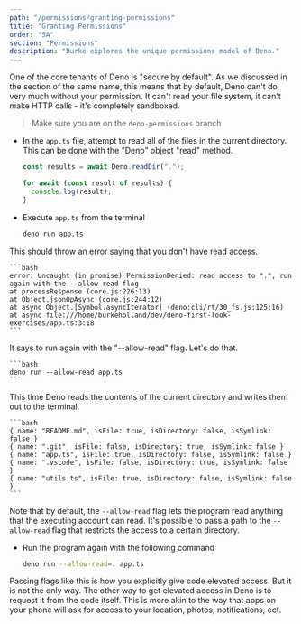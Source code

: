 ```yaml
---
path: "/permissions/granting-permissions"
title: "Granting Permissions"
order: "5A"
section: "Permissions"
description: "Burke explores the unique permissions model of Deno."
---
```


One of the core tenants of Deno is "secure by default". As we discussed in the section of the same name, this means that by default, Deno can't do very much without your permission. It can't read your file system, it can't make HTTP calls - it's completely sandboxed.

> Make sure you are on the `deno-permissions` branch

- In the `app.ts` file, attempt to read all of the files in the current directory. This can be done with the "Deno" object "read" method.

  ```typescript
  const results = await Deno.readDir(".");

  for await (const result of results) {
    console.log(result);
  }
  ```

- Execute `app.ts` from the terminal

  ```bash
  deno run app.ts
  ```

This should throw an error saying that you don't have read access.

    ```bash
    error: Uncaught (in promise) PermissionDenied: read access to ".", run again with the --allow-read flag
    at processResponse (core.js:226:13)
    at Object.jsonOpAsync (core.js:244:12)
    at async Object.[Symbol.asyncIterator] (deno:cli/rt/30_fs.js:125:16)
    at async file:///home/burkeholland/dev/deno-first-look-exercises/app.ts:3:18
    ```

It says to run again with the "--allow-read" flag. Let's do that.

    ```bash
    deno run --allow-read app.ts
    ```

This time Deno reads the contents of the current directory and writes them out to the terminal.

    ```bash
    { name: "README.md", isFile: true, isDirectory: false, isSymlink: false }
    { name: ".git", isFile: false, isDirectory: true, isSymlink: false }
    { name: "app.ts", isFile: true, isDirectory: false, isSymlink: false }
    { name: ".vscode", isFile: false, isDirectory: true, isSymlink: false }
    { name: "utils.ts", isFile: true, isDirectory: false, isSymlink: false }
    ```

Note that by default, the `--allow-read` flag lets the program read anything that the executing account can read. It's possible to pass a path to the `--allow-read` flag that restricts the access to a certain directory.

- Run the program again with the following command

  ```bash
  deno run --allow-read=. app.ts
  ```

Passing flags like this is how you explicitly give code elevated access. But it is not the only way. The other way to get elevated access in Deno is to request it from the code itself. This is more akin to the way that apps on your phone will ask for access to your location, photos, notifications, ect.
